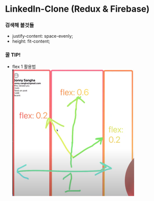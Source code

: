 # LinkedIn-Clone (Redux & Firebase)

### 검색해 볼것들
- justify-content: space-evenly;
-  height: fit-content;
### 꿀 TIP!
- flex 1 활용법  <br/>
![CommentStructure](./studyPic/flex.png)
